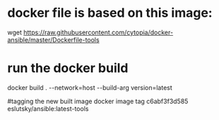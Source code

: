 # docker file is based on this image:
wget https://raw.githubusercontent.com/cytopia/docker-ansible/master/Dockerfile-tools

# run the docker build
docker build . --network=host --build-arg version=latest

#tagging the new built image
docker image tag c6abf3f3d585 eslutsky/ansible:latest-tools

